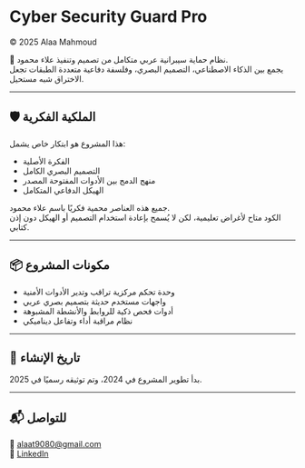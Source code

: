 # Cyber Security Guard Pro  
© 2025 Alaa Mahmoud

🔐 نظام حماية سيبرانية عربي متكامل من تصميم وتنفيذ علاء محمود.  
يجمع بين الذكاء الاصطناعي، التصميم البصري، وفلسفة دفاعية متعددة الطبقات تجعل الاختراق شبه مستحيل.

---

## 🛡️ الملكية الفكرية

هذا المشروع هو ابتكار خاص يشمل:
- الفكرة الأصلية
- التصميم البصري الكامل
- منهج الدمج بين الأدوات المفتوحة المصدر
- الهيكل الدفاعي المتكامل

جميع هذه العناصر محمية فكريًا باسم علاء محمود.  
الكود متاح لأغراض تعليمية، لكن لا يُسمح بإعادة استخدام التصميم أو الهيكل دون إذن كتابي.

---

## 📦 مكونات المشروع

- وحدة تحكم مركزية تراقب وتدير الأدوات الأمنية
- واجهات مستخدم حديثة بتصميم بصري عربي
- أدوات فحص ذكية للروابط والأنشطة المشبوهة
- نظام مراقبة أداء وتفاعل ديناميكي

---

## 📅 تاريخ الإنشاء

بدأ تطوير المشروع في 2024، وتم توثيقه رسميًا في 2025.

---

## 📬 للتواصل

📧 alaat9080@gmail.com  
🔗 [LinkedIn](https://www.linkedin.com/in/alaa-mahmoud-mohamed-918aba378)

